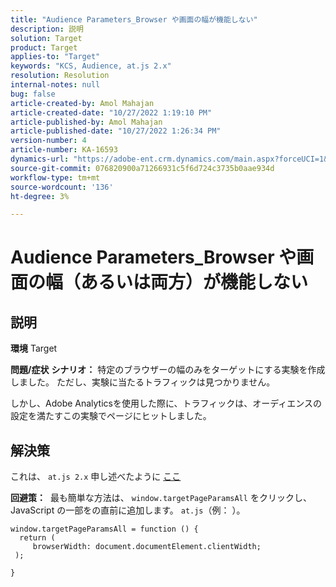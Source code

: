 ```yaml
---
title: "Audience Parameters_Browser や画面の幅が機能しない"
description: 説明
solution: Target
product: Target
applies-to: "Target"
keywords: "KCS, Audience, at.js 2.x"
resolution: Resolution
internal-notes: null
bug: false
article-created-by: Amol Mahajan
article-created-date: "10/27/2022 1:19:10 PM"
article-published-by: Amol Mahajan
article-published-date: "10/27/2022 1:26:34 PM"
version-number: 4
article-number: KA-16593
dynamics-url: "https://adobe-ent.crm.dynamics.com/main.aspx?forceUCI=1&pagetype=entityrecord&etn=knowledgearticle&id=20c534f0-f955-ed11-bba2-6045bd006793"
source-git-commit: 076820900a71266931c5f6d724c3735b0aae934d
workflow-type: tm+mt
source-wordcount: '136'
ht-degree: 3%

---
```


# Audience Parameters_Browser や画面の幅（あるいは両方）が機能しない

## 説明

<b>環境</b>
Target


<b>問題/症状</b>
<b>シナリオ：</b> 特定のブラウザーの幅のみをターゲットにする実験を作成しました。 ただし、実験に当たるトラフィックは見つかりません。

しかし、Adobe Analyticsを使用した際に、トラフィックは、オーディエンスの設定を満たすこの実験でページにヒットしました。


## 解決策


これは、 `at.js 2.x` 申し述べたように [ここ](https://experienceleague.adobe.com/docs/target/using/implement-target/client-side/at-js-implementation/upgrading-from-atjs-1x-to-atjs-20.html?lang=en#:~:text=displayed%20and%20applied.-,Which%20at.js%201.x%20parameters%20for%20creating%20audiences%20are%20not%20supported%20in%20at.js%202.x%3F,-The%20following%20at)

<b>回避策：</b> 
最も簡単な方法は、 `window.targetPageParamsAll` をクリックし、JavaScript の一部をの直前に追加します。 `at.js`（例： ）。




```
window.targetPageParamsAll = function () {
  return (
     browserWidth: document.documentElement.clientWidth;
 );
```


`}`


